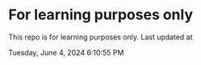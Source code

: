 # For learning purposes only
This repo is for learning purposes only.
Last updated at

Tuesday, June 4, 2024 6:10:55 PM


